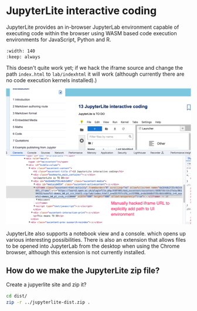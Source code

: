 # JupyterLite interactive coding

JupyterLite provides an in-browser JupyterLab environment capable of executing code within the browser using WASM based code execution environments for JavaScript, Python and R.

```{ou-html5} resources/jupyterlite-01.zip
:width: 140
:keep: always
```

This doesn't quite work yet; if we hack the iframe source and change the path `index.html` to `lab/indexhtml` it will work (although currently there are no code execution kernels installed).)

![](images/jupyterlite_moodle.png)

JupyterLite also supports a notebook view and a console. which opens up various interesting possibilities. There is also an extension that allows files to be opened into JupyterLab from the desktop when using the Chrome browser, although this extension is not currently installed.

## How do we make the JupyterLite zip file?

Create a jupyerlite site and zip it?

```bash
cd dist/
zip -r ../jupyterlite-dist.zip .
```
